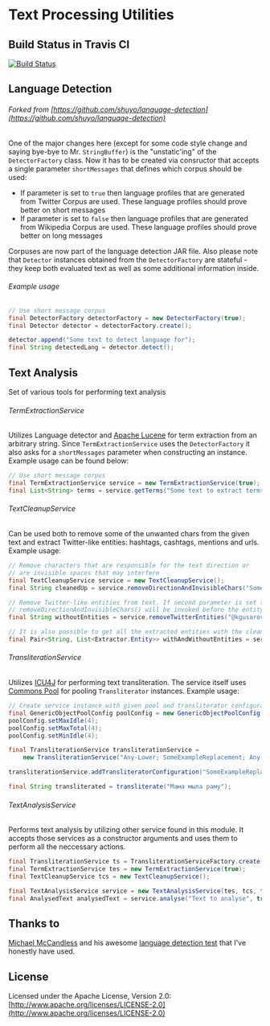 # Text Processing Utilities

## Build Status in Travis CI
[![Build Status](https://travis-ci.org/kgusarov/text-processing-utils.svg?branch=master)](https://travis-ci.org/kgusarov/text-processing-utils)

## Language Detection
###### Forked from [https://github.com/shuyo/language-detection](https://github.com/shuyo/language-detection)
One of the major changes here (except for some code style change and saying bye-bye to Mr. ```StringBuffer```) 
is the "unstatic'ing" of the ```DetectorFactory``` class. Now it has to be created via consructor that accepts 
a single parameter ```shortMessages``` that defines which corpus should be used:
* If parameter is set to ```true``` then language profiles that are generated from Twitter Corpus are used. These language profiles should prove better on short messages
* If parameter is set to ```false``` then language profiles that are generated from Wikipedia Corpus are used. These language profiles should prove better on long messages

Corpuses are now part of the language detection JAR file. Also please note that ```Detector``` instances obtained from 
the ```DetectorFactory``` are stateful - they keep both evaluated text as well as some additional information inside.

###### Example usage
```java
// Use short message corpus
final DetectorFactory detectorFactory = new DetectorFactory(true);
final Detector detector = detectorFactory.create();

detector.append("Some text to detect language for");
final String detectedLang = detector.detect();
```

## Text Analysis
Set of various tools for performing text analysis

###### TermExtractionService
Utilizes Language detector and [Apache Lucene](https://lucene.apache.org/) for term extraction from an arbitrary string.
Since ```TermExtractionService``` uses the ```DetectorFactory``` it also asks for a ```shortMessages``` parameter when constructing
an instance. Example usage can be found below:
```java
// Use short message corpus
final TermExtractionService service = new TermExtractionService(true);
final List<String> terms = service.getTerms("Some text to extract terms from");
```

###### TextCleanupService
Can be used both to remove some of the unwanted chars from the given text and extract Twitter-like entities: hashtags, cashtags,
mentions and urls. Example usage:
```java
// Remove characters that are responsible for the text direction or
// are invisible spaces that may interfere
final TextCleanupService service = new TextCleanupService();
final String cleanedUp = service.removeDirectionAndInvisibleChars("Some text with garbage here");

// Remove Twitter-like entities from text. If second parameter is set to true
// removeDirectionAndInvisibleChars() will be invoked before the entity cleanup
final String withoutEntities = service.removeTwitterEntities("@kgusarov Click me! #coolbuttons", true);

// It is also possible to get all the extracted entities with the cleaned up text
final Pair<String, List<Extractor.Entity>> withAndWithoutEntities = service.extractTwitterEntities("@kgusarov Click me! #coolbuttons", true);
```

###### TransliterationService
Utilizes [ICU4J](http://site.icu-project.org/home) for performing text transliteration. The service itself uses
[Commons Pool](https://commons.apache.org/proper/commons-pool/) for pooling ```Transliterator``` instances. Example usage:
```java
// Create service instance with given pool and transliterator configuration
final GenericObjectPoolConfig poolConfig = new GenericObjectPoolConfig();
poolConfig.setMaxIdle(4);
poolConfig.setMaxTotal(4);
poolConfig.setMinIdle(4);

final TransliterationService transliterationService =
    new TransliterationService("Any-Lower; SomeExampleReplacement; Any-Latin; NFD; [^\\p{Alnum}] Remove", poolConfig);

transliterationService.addTransliteratorConfiguration("SomeExampleReplacement", "ы > i;");

final String transliterated = transliterate("Мама мыла раму");
```

###### TextAnalysisService
Performs text analysis by utilizing other service found in this module. It accepts those services as a constructor
arguments and uses them to perform all the neccessary actions.
```java
final TransliterationService ts = TransliterationServiceFactory.create();
final TermExtractionService tes = new TermExtractionService(true);
final TextCleanupService tcs = new TextCleanupService();

final TextAnalysisService service = new TextAnalysisService(tes, tcs, ts);
final AnalysedText analysedText = service.analyse("Text to analyse", true);
```

## Thanks to
[Michael McCandless](https://github.com/mikemccand) and his awesome [language detection test](https://github.com/mikemccand/chromium-compact-language-detector/blob/master/test.py) that I've honestly have used.  

## License
Licensed under the Apache License, Version 2.0: [http://www.apache.org/licenses/LICENSE-2.0](http://www.apache.org/licenses/LICENSE-2.0)
